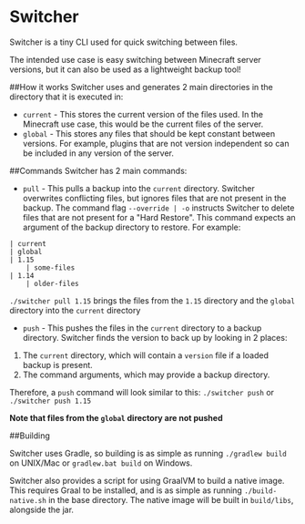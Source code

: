 # Switcher

Switcher is a tiny CLI used for quick switching between files.

The intended use case is easy switching between Minecraft server versions,
but it can also be used as a lightweight backup tool!

##How it works
Switcher uses and generates 2 main directories in the directory that it is executed in:
* `current` - This stores the current version of the files used. In the Minecraft use case, this
would be the current files of the server.
* `global` - This stores any files that should be kept constant between versions.
 For example, plugins that are not version independent so can be included in any version of the server.
 
 
##Commands
Switcher has 2 main commands:
* `pull` - This pulls a backup into the `current` directory. Switcher overwrites conflicting files,
but ignores files that are not present in the backup. The command flag `--override | -o` instructs 
Switcher to delete files that are not present for a "Hard Restore".
This command expects an argument of the backup directory to restore. For example: 
```
| current
| global
| 1.15
    | some-files
| 1.14
    | older-files
```
`./switcher pull 1.15` brings the files from the `1.15` directory and the `global` directory into the `current` directory


* `push` - This pushes the files in the `current` directory to a backup directory.
Switcher finds the version to back up by looking in 2 places:

1. The `current` directory, which will contain a `version` file if a loaded backup is present.
2. The command arguments, which may provide a backup directory.

Therefore, a `push` command will look similar to this:
`./switcher push` or `./switcher push 1.15` 

**Note that files from the `global` directory are not pushed**


##Building

Switcher uses Gradle, so building is as simple as running
`./gradlew build` on UNIX/Mac or `gradlew.bat build` on Windows.

Switcher also provides a script for using GraalVM to build a native image.
This requires Graal to be installed, and is as simple as running `./build-native.sh`
in the base directory. The native image will be built in `build/libs`, alongside the jar.
